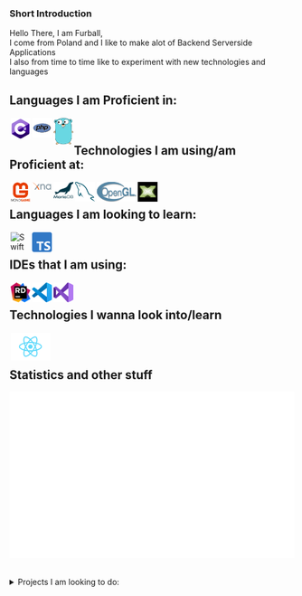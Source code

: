 ### Short Introduction

Hello There, I am Furball, <br>
I come from Poland and I like to make alot of Backend Serverside Applications <br>
I also from time to time like to experiment with new technologies and languages <br>

## Languages I am Proficient in:

<img style="padding: 1.5px" align="left" alt="CSharp" width="35px" src="https://raw.githubusercontent.com/Eeveelution/Eeveelution/master/assets/csharp.svg"/>
<img style="padding: 1.5px" align="left" alt="PHP" width="35px" src="https://raw.githubusercontent.com/Eeveelution/Eeveelution/master/assets/php.svg"/>
<img style="padding: 1.5px" align="left" alt="PHP" width="35px" src="https://raw.githubusercontent.com/Eeveelution/Eeveelution/master/go.svg"/>

<br>

## Technologies I am using/am Proficient at:

<img style="padding: 1.5px" align="left" alt="MonoGame" width="35px" src="https://raw.githubusercontent.com/Eeveelution/Eeveelution/master/assets/monogame.svg"/>
<img style="padding: 1.5px" align="left" alt="Microsoft XNA" width="35px" src="https://raw.githubusercontent.com/Eeveelution/Eeveelution/master/assets/xna.svg"/>
<img style="padding: 1.5px" align="left" alt="MariaDB" width="35px" src="https://raw.githubusercontent.com/Eeveelution/Eeveelution/master/assets/mariadb.svg"/>
<img style="padding: 1.5px" align="left" alt="MySQL" width="35px" src="https://raw.githubusercontent.com/Eeveelution/Eeveelution/master/assets/mysql.svg"/>
<img style="padding: 1.5px" align="left" alt="OpenGL" height="35px" width="70px" src="https://raw.githubusercontent.com/Eeveelution/Eeveelution/master/assets/Opengl-logo.svg"/>
<img style="padding: 1.5px" align="left" alt="Direct3D11" width="35px" src="https://raw.githubusercontent.com/Eeveelution/Eeveelution/master/direct3d.jpg"/>

<br>

## Languages I am looking to learn:

<img style="padding: 1.5px" align="left" alt="Swift" width="35px" src="https://raw.githubusercontent.com/Eeveelution/Eeveelution/master/swift-programming-language.svg"/>
<img style="padding: 1.5px" align="left" alt="TypeScript" width="35px" src="https://raw.githubusercontent.com/Eeveelution/Eeveelution/master/assets/typescript.svg"/>
<br>

## IDEs that I am using: </span>

<img style="padding: 1.5px" align="left" alt="Rider" width="35px" src="https://raw.githubusercontent.com/Eeveelution/Eeveelution/master/assets/rider_logo_300x300.png"/>
<img style="padding: 1.5px" align="left" alt="VS Code" width="35px" src="https://raw.githubusercontent.com/Eeveelution/Eeveelution/master/assets/visual-studio-code.svg"/>
<img style="padding: 1.5px" align="left" alt="VS 2019" width="35px" src="https://raw.githubusercontent.com/Eeveelution/Eeveelution/master/assets/vs2019.svg"/>

<br>

## Technologies I wanna look into/learn

<img style="padding: 1.5px" align="left" alt="React" width="70px" src="https://raw.githubusercontent.com/Eeveelution/Eeveelution/master/logo.svg"/>

<br><br>

## Statistics and other stuff
	
![](https://github.com/Eeveelution/github-stats/blob/master/generated/languages.svg)

<br>
	
<details>
	<summary> Projects I am looking to do: </summary>
	<br>
	
	+ Create a Game
	+ Potentially create a 3D Engine	
</details>
	
